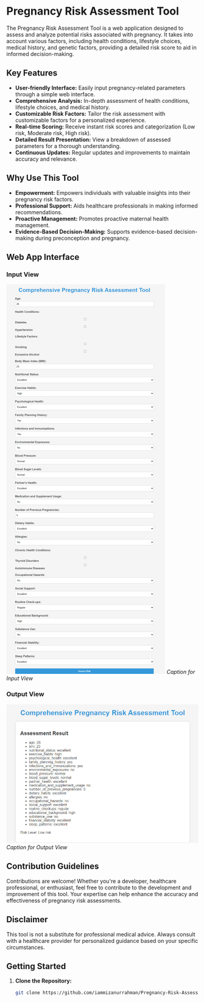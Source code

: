 # Pregnancy Risk Assessment Tool

The Pregnancy Risk Assessment Tool is a web application designed to assess and analyze potential risks associated with pregnancy. It takes into account various factors, including health conditions, lifestyle choices, medical history, and genetic factors, providing a detailed risk score to aid in informed decision-making.

## Key Features

- **User-friendly Interface:** Easily input pregnancy-related parameters through a simple web interface.
- **Comprehensive Analysis:** In-depth assessment of health conditions, lifestyle choices, and medical history.
- **Customizable Risk Factors:** Tailor the risk assessment with customizable factors for a personalized experience.
- **Real-time Scoring:** Receive instant risk scores and categorization (Low risk, Moderate risk, High risk).
- **Detailed Result Presentation:** View a breakdown of assessed parameters for a thorough understanding.
- **Continuous Updates:** Regular updates and improvements to maintain accuracy and relevance.

## Why Use This Tool

- **Empowerment:** Empowers individuals with valuable insights into their pregnancy risk factors.
- **Professional Support:** Aids healthcare professionals in making informed recommendations.
- **Proactive Management:** Promotes proactive maternal health management.
- **Evidence-Based Decision-Making:** Supports evidence-based decision-making during preconception and pregnancy.

## Web App Interface

### Input View
![Input View](interface/Input.jpg)
*Caption for Input View*

### Output View
![Output View](interface/Output.jpg)
*Caption for Output View*

## Contribution Guidelines

Contributions are welcome! Whether you're a developer, healthcare professional, or enthusiast, feel free to contribute to the development and improvement of this tool. Your expertise can help enhance the accuracy and effectiveness of pregnancy risk assessments.

## Disclaimer

This tool is not a substitute for professional medical advice. Always consult with a healthcare provider for personalized guidance based on your specific circumstances.

## Getting Started

1. **Clone the Repository:**
   ```bash
   git clone https://github.com/iammizanurrahman/Pregnancy-Risk-Assessment-Tool.git
